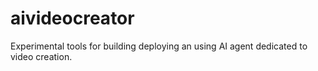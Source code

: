 # aivideocreator
Experimental tools for building deploying an using AI agent dedicated to video creation.
